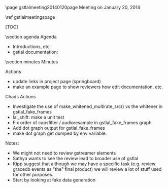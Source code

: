 \page gstlalmeeting20140120page Meeting on January 20, 2014

\ref gstlalmeetingspage

[TOC]

\section agenda Agenda

- Introductions, etc.  
- gstlal documentation:

\section minutes Minutes

Actions
- update links in project page (springboard)
- make an example page to show reviewers how edit documentation, etc.

Chads Actions
- Investigate the use of make_whitened_multirate_src() vs the whitener in gstlal_fake_frames
- lal_shift: make a unit test
- Fix order of capsfilter / audioresample in gstlal_fake_frames graph
- Add dot graph output for gstlal_fake_frames
- make dot graph get dumped by env variable.

Notes:

- We might not need to review gstreamer elements
- Sathya wants to see the review lead to broader use of gstlal
- Kipp suggest that although we may have a specific task (e.g. review gracedb events as "the" final product) we will review a lot of stuff used for other purposes.
- Start by looking at fake data generation

